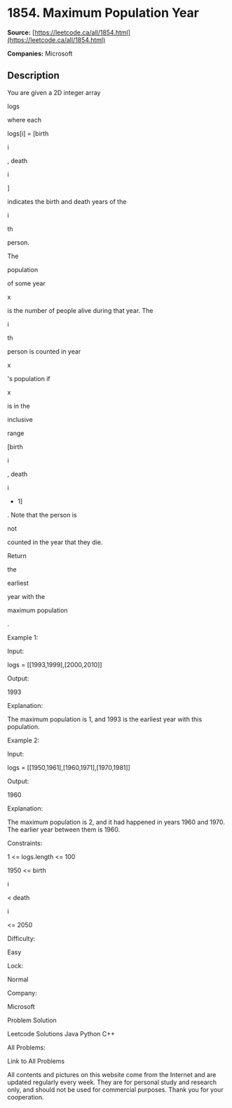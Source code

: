 # 1854. Maximum Population Year

**Source:** [https://leetcode.ca/all/1854.html](https://leetcode.ca/all/1854.html)

**Companies:** Microsoft

## Description

You are given a 2D integer array

logs

where each

logs[i] = [birth

i

, death

i

]

indicates the birth and death years of the

i

th

person.

The

population

of some year

x

is the number of people alive during that year. The

i

th

person is counted in year

x

's population if

x

is in the

inclusive

range

[birth

i

, death

i

- 1]

. Note that the person is

not

counted in the year that they die.

Return

the

earliest

year with the

maximum population

.

Example 1:

Input:

logs = [[1993,1999],[2000,2010]]

Output:

1993

Explanation:

The maximum population is 1, and 1993 is the earliest year with this population.

Example 2:

Input:

logs = [[1950,1961],[1960,1971],[1970,1981]]

Output:

1960

Explanation:

The maximum population is 2, and it had happened in years 1960 and 1970.
The earlier year between them is 1960.

Constraints:

1 <= logs.length <= 100

1950 <= birth

i

< death

i

<= 2050

Difficulty:

Easy

Lock:

Normal

Company:

Microsoft

Problem Solution

Leetcode Solutions Java Python C++

All Problems:

Link to All Problems

All contents and pictures on this website come from the Internet and are updated regularly every week. They are for personal study and research only, and should not be used for commercial purposes. Thank you for your cooperation.

